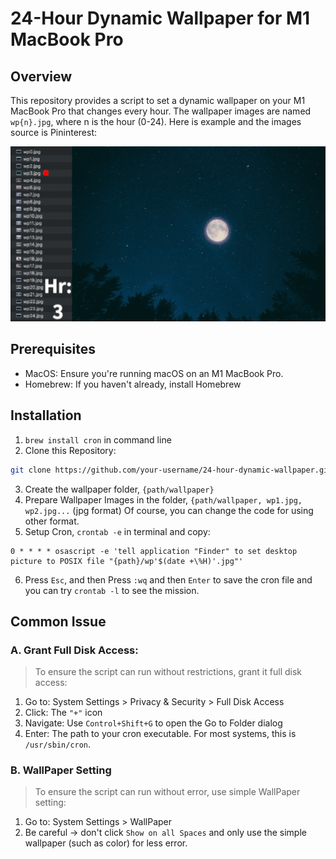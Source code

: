 # 24-Hour Dynamic Wallpaper for M1 MacBook Pro

## Overview

This repository provides a script to set a dynamic wallpaper on your M1 MacBook Pro that changes every hour. The wallpaper images are named `wp{n}.jpg`, where n is the hour (0-24). Here is example and the images source is Pininterest:

<p align="center">
  <img src="show-img/showcase.gif" alt="Result">
</p>

## Prerequisites

- MacOS: Ensure you're running macOS on an M1 MacBook Pro.
- Homebrew: If you haven't already, install Homebrew

## Installation

  1. `brew install cron` in command line
  2. Clone this Repository:
   
   ```bash
git clone https://github.com/your-username/24-hour-dynamic-wallpaper.git
   ```

  3. Create the wallpaper folder, `{path/wallpaper}`
  4. Prepare Wallpaper Images in the folder, `{path/wallpaper, wp1.jpg, wp2.jpg...` (jpg format) Of course, you can change the code for using other format.
  5. Setup Cron, `crontab -e` in terminal and copy:
```
0 * * * * osascript -e 'tell application "Finder" to set desktop picture to POSIX file "{path}/wp'$(date +\%H)'.jpg"'
``` 
  6. Press `Esc`, and then Press `:wq` and then `Enter` to save the cron file and you can try `crontab -l` to see the mission.


## Common Issue

### A. Grant Full Disk Access:

> To ensure the script can run without restrictions, grant it full disk access:

1. Go to: System Settings > Privacy & Security > Full Disk Access
2. Click: The `"+"` icon
3. Navigate: Use `Control+Shift+G` to open the Go to Folder dialog
4. Enter: The path to your cron executable. For most systems, this is `/usr/sbin/cron`.
   
### B. WallPaper Setting

> To ensure the script can run without error, use simple WallPaper setting:

1.  Go to: System Settings > WallPaper
2.  Be careful -> don't click `Show on all Spaces` and only use the simple wallpaper (such as color) for less error.



